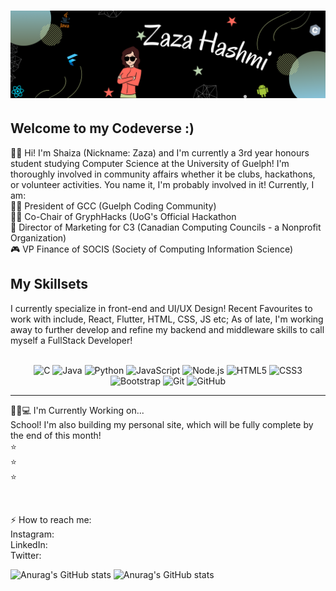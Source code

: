 # [![Zaza H Banner](https://raw.githubusercontent.com/Kayeris/Kayeris/main/Images/readme_banner.png)]()


## Welcome to my Codeverse :)
🙋🏻 Hi! I'm Shaiza (Nickname: Zaza) and I'm currently a 3rd year honours student studying Computer Science at the University of Guelph! I'm thoroughly involved in community affairs whether it be clubs, hackathons, or volunteer activities. You name it, I'm probably involved in it!
Currently, I am:  
    🤸‍♀️ President of GCC (Guelph Coding Community)  
    🤹‍♀️ Co-Chair of GryphHacks (UoG's Official Hackathon  
    🧩 Director of Marketing for C3 (Canadian Computing Councils - a Nonprofit Organization)  
    🎮 VP Finance of SOCIS (Society of Computing Information Science)  



## My Skillsets
I currently specialize in front-end and UI/UX Design! Recent Favourites to work with include, React, Flutter, HTML, CSS, JS etc; As of late, I'm working away to further develop and refine my backend and middleware skills to call myself a FullStack Developer!  
<br>
<div align="center" margin-top="5px">
<img src="https://img.shields.io/badge/--659ad2?style=flat&logo=c&logoColor=ffffff" alt="C"> <img src="https://img.shields.io/badge/-Java-orange?style=flat&logo=java&logoColor=white" alt="Java"> 
<img src="https://img.shields.io/badge/-Python-0F9D58?style=flat&logo=python&logoColor=white" alt="Python">
<img src="https://img.shields.io/badge/-JavaScript-black?style=flat&logo=javascript&logoColor=eed718" alt="JavaScript">
<img src="https://img.shields.io/badge/-Nodejs-black?style=flat&logo=Node.js" alt="Node.js">
<img src = "https://img.shields.io/badge/-HTML5-E34F26?style=flat&logo=html5&logoColor=white" alt="HTML5">
<img src = "https://img.shields.io/badge/-CSS3-1572B6?style=flat&logo=css3&logoColor=white" alt="CSS3">
<img src="https://img.shields.io/badge/-Bootstrap-563D7C?style=flat&logo=bootstrap&logoColor=white" alt="Bootstrap">
<img src="https://img.shields.io/badge/-Git-black?style=flat&logo=git" alt="Git"> 
<img src="https://img.shields.io/badge/-GitHub-512bd4?style=flat&logo=github" alt="GitHub">
</div>

<hr>

👧🏻💻 I'm Currently Working on...  
School! I'm also building my personal site, which will be fully complete by the end of this month!  
⭐  
⭐  
⭐  

<br>

⚡ How to reach me:  
Instagram:  
LinkedIn:  
Twitter:  

![Anurag's GitHub stats](https://github-readme-stats.vercel.app/api?username=Kayeris&count_private=true&show_icons=true&theme=tokyonight)
![Anurag's GitHub stats](https://github-readme-stats.vercel.app/api/top-langs/?username=Kayeris&langs_count=3&theme=tokyonight&hide=dart&custom_title=Top-Languages)


